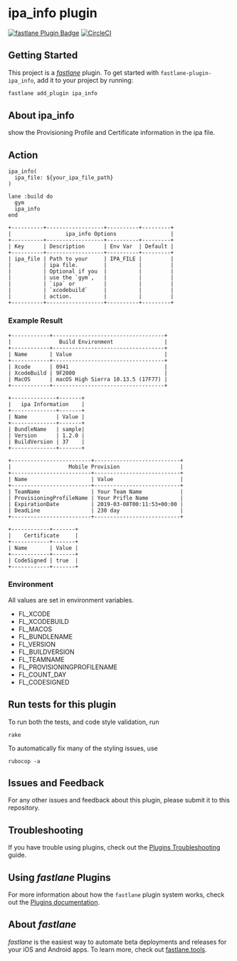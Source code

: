 # ipa_info plugin

[![fastlane Plugin Badge](https://rawcdn.githack.com/fastlane/fastlane/master/fastlane/assets/plugin-badge.svg)](https://rubygems.org/gems/fastlane-plugin-ipa_info) [![CircleCI](https://circleci.com/gh/tarappo/fastlane-plugin-ipa_info.svg?style=svg)](https://circleci.com/gh/tarappo/fastlane-plugin-ipa_info)

## Getting Started

This project is a [_fastlane_](https://github.com/fastlane/fastlane) plugin. To get started with `fastlane-plugin-ipa_info`, add it to your project by running:

```bash
fastlane add_plugin ipa_info
```

## About ipa_info
show the Provisioning Profile and Certificate information in the ipa file.

## Action

```
ipa_info(
  ipa_file: ${your_ipa_file_path}
)
```

```
lane :build do
  gym
  ipa_info  
end
```



```
+----------+------------------+----------+---------+
|                 ipa_info Options                 |
+----------+------------------+----------+---------+
| Key      | Description      | Env Var  | Default |
+----------+------------------+----------+---------+
| ipa_file | Path to your     | IPA_FILE |         |
|          | ipa file.        |          |         |
|          | Optional if you  |          |         |
|          | use the `gym`,   |          |         |
|          | `ipa` or         |          |         |
|          | `xcodebuild`     |          |         |
|          | action.          |          |         |
+----------+------------------+----------+---------+
```

### Example Result

```
+------------+-----------------------------------+
|               Build Environment                |
+------------+-----------------------------------+
| Name       | Value                             |
+------------+-----------------------------------+
| Xcode      | 0941                              |
| XcodeBuild | 9F2000                            |
| MacOS      | macOS High Sierra 10.13.5 (17F77) |
+------------+-----------------------------------+

+--------------+-------+
|   ipa Information    |
+--------------+-------+
| Name         | Value |
+--------------+-------+
| BundleName   | sample|
| Version      | 1.2.0 |
| BuildVersion | 37    |
+--------------+-------+

+-------------------------+---------------------------+
|                  Mobile Provision                   |
+-------------------------+---------------------------+
| Name                    | Value                     |
+-------------------------+---------------------------+
| TeamName                | Your Team Name            |
| ProvisioningProfileName | Your Prifle Name          |
| ExpirationDate          | 2019-03-08T00:11:53+00:00 |
| DeadLine                | 230 day                   |
+-------------------------+---------------------------+

+------------+-------+
|    Certificate     |
+------------+-------+
| Name       | Value |
+------------+-------+
| CodeSigned | true  |
+------------+-------+
```

### Environment
All values are set in environment variables.

 - FL_XCODE
 - FL_XCODEBUILD
 - FL_MACOS
 - FL_BUNDLENAME
 - FL_VERSION
 - FL_BUILDVERSION
 - FL_TEAMNAME
 - FL_PROVISIONINGPROFILENAME
 - FL_COUNT_DAY
 - FL_CODESIGNED


## Run tests for this plugin

To run both the tests, and code style validation, run

```
rake
```

To automatically fix many of the styling issues, use
```
rubocop -a
```

## Issues and Feedback

For any other issues and feedback about this plugin, please submit it to this repository.

## Troubleshooting

If you have trouble using plugins, check out the [Plugins Troubleshooting](https://docs.fastlane.tools/plugins/plugins-troubleshooting/) guide.

## Using _fastlane_ Plugins

For more information about how the `fastlane` plugin system works, check out the [Plugins documentation](https://docs.fastlane.tools/plugins/create-plugin/).

## About _fastlane_

_fastlane_ is the easiest way to automate beta deployments and releases for your iOS and Android apps. To learn more, check out [fastlane.tools](https://fastlane.tools).
